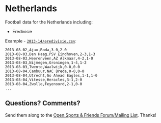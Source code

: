# Netherlands

Football data for the Netherlands including:

- Eredivisie

Example - [`2013-14/eredivisie.csv`](2013-14/eredivisie.csv):

~~~
2013-08-02,Ajax,Roda,3-0,2-0
2013-08-03,Den Haag,PSV Eindhoven,2-3,1-3
2013-08-03,Heerenveen,AZ Alkmaar,4-2,1-0
2013-08-03,Nijmegen,Groningen,1-4,1-2
2013-08-03,Twente,Waalwijk,0-0,0-0
2013-08-04,Cambuur,NAC Breda,0-0,0-0
2013-08-04,Utrecht,Go Ahead Eagles,1-1,1-0
2013-08-04,Vitesse,Heracles,3-1,2-0
2013-08-04,Zwolle,Feyenoord,2-1,0-0
...
~~~


## Questions? Comments?

Send them along to the
[Open Sports & Friends Forum/Mailing List](http://groups.google.com/group/opensport).
Thanks!

